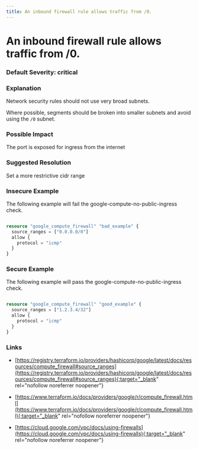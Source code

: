 ```yaml
---
title: An inbound firewall rule allows traffic from /0.
---
```


# An inbound firewall rule allows traffic from /0.

### Default Severity: <span class="severity critical">critical</span>

### Explanation

Network security rules should not use very broad subnets.

Where possible, segments should be broken into smaller subnets and avoid using the <code>/0</code> subnet.

### Possible Impact
The port is exposed for ingress from the internet

### Suggested Resolution
Set a more restrictive cidr range


### Insecure Example

The following example will fail the google-compute-no-public-ingress check.
```terraform

resource "google_compute_firewall" "bad_example" {
  source_ranges = ["0.0.0.0/0"]
  allow {
    protocol = "icmp"
  }
}
```



### Secure Example

The following example will pass the google-compute-no-public-ingress check.
```terraform

resource "google_compute_firewall" "good_example" {
  source_ranges = ["1.2.3.4/32"]
  allow {
    protocol = "icmp"
  }
}
```



### Links


- [https://registry.terraform.io/providers/hashicorp/google/latest/docs/resources/compute_firewall#source_ranges](https://registry.terraform.io/providers/hashicorp/google/latest/docs/resources/compute_firewall#source_ranges){:target="_blank" rel="nofollow noreferrer noopener"}

- [https://www.terraform.io/docs/providers/google/r/compute_firewall.html](https://www.terraform.io/docs/providers/google/r/compute_firewall.html){:target="_blank" rel="nofollow noreferrer noopener"}

- [https://cloud.google.com/vpc/docs/using-firewalls](https://cloud.google.com/vpc/docs/using-firewalls){:target="_blank" rel="nofollow noreferrer noopener"}



